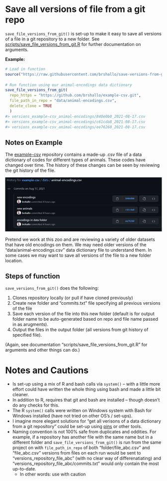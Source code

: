 
<!-- README.md is generated from README.Rmd. Please edit that file -->

# Save all versions of file from a git repo

`save_file_versions_from_git()` is set-up to make it easy to save all
versions of a file in a git repository to a new folder. See
[scripts/save\_file\_versions\_from\_git.R](https://github.com/brshallo/save-versions-from-git/blob/main/scripts/save_file_versions_from_git.R)
for further documentation on arguments.

**Example:**

``` r
# Load in function
source("https://raw.githubusercontent.com/brshallo/save-versions-from-git/main/scripts/save_file_versions_from_git.R")

# Run function using our animal-encodings data dictionary
save_file_versions_from_git(
  repo_https = "https://github.com/brshallo/example-csv.git",
  file_path_in_repo = "data/animal-encodings.csv",
  delete_clone = TRUE
  )
#> versions_example-csv_animal-encodings/840e0b0_2021-08-17.csv
#> versions_example-csv_animal-encodings/c61cda8_2021-08-17.csv
#> versions_example-csv_animal-encodings/ee76260_2021-08-17.csv
```

## Notes on Example

The [example-csv](https://github.com/brshallo/example-csv) repository
contains a made-up .csv file of a data dictionary of codes for different
types of animals. These codes have changed over time. The history of
these changes can be seen by reviewing the git history of the file.

<img src="figures/git-history.PNG" width="909" />

Pretend we work at this zoo and are reviewing a variety of older
datasets that have old encodings on them. We may need older versions of
the “data/animal-encodings.csv” data dictionary file to understand them.
In some cases we may want to save all versions of the file to a new
folder location.

## Steps of function

`save_versions_from_git()` does the following:

1.  Clones repository locally (or pull if have cloned previously)
2.  Create new folder and “commits.txt” file specifying all previous
    versions of the file
3.  Save each version of the file into this new folder (default is for
    output folder name to be auto-generated based on repo and file name
    passed in as arugments).
4.  Output the files in the output folder (all versions from git history
    of specified file).

(Again, see documentation “scripts/save\_file\_versions\_from\_git.R”
for arguments and other things can do.)

# Notes and Cautions

-   Is set-up using a mix of R and bash calls via `system()` – with a
    little more effort could have written the whole thing using bash and
    made a little bit cleaner.
-   In addition to R, requires that git and bash are installed – though
    doesn’t do any checks for this.
-   The R `system()` calls were written on Windows system with Bash for
    Windows installed (have not tried on other OS’s / set-ups).
-   I imagine more elegant solutions for “get all verisons of a data
    dictionary from a git repository” could be set-up using
    [pins](https://github.com/rstudio/pins) or other tools.
-   Naming convention is not 100% safe from duplicates and oddities. For
    example, if a repository has another file with the same name but in
    a different folder and `save_file_versions_from_git()` is run from
    the same project on with `file_path_in_repo` of both
    “folder/file\_abc.csv” and “file\_abc.csv” versions from files on
    each run would be sent to “versions\_repository\_file\_abc” (with no
    clear way of differenatiating) and
    “versions\_repository\_file\_abc/commits.txt” would only contain the
    most up-to-date.
    -   In other words: use with caution
